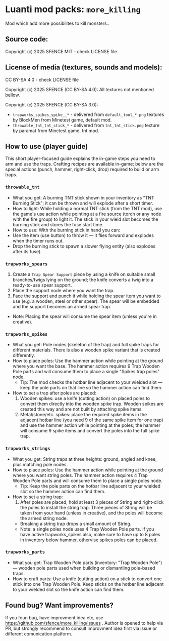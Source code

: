 # Luanti mod packs: `more_killing`

Mod which add more possibilites to kill monsters..

## Source code:

Copyright (c) 2025 SFENCE
MIT - check LICENSE file

## License of media (textures, sounds and models):
CC BY-SA 4.0 - check LICENSE file

Copyright (c) 2025 SFENCE (CC BY-SA 4.0):
All textures not mentioned bellow.

Copyright (c) 2025 SFENCE (CC BY-SA 3.0):
  * `trapworks_spikes_spike__*` - delivered from `default_tool_*.png` textures by BlockMen from Minetest game, default mod.
  * `throwable_tnt_tnt_stick_*` - delivered from `tnt_tnt_stick.png` texture by paramat from Minetest game, tnt mod.


## How to use (player guide)

This short player-focused guide explains the in-game steps you need to arm and use the traps. Crafting recipes are available in-game; below are the special actions (punch, hammer, right-click, drop) required to build or arm traps.

### `throwable_tnt`
- What you get: A burning TNT stick shown in your inventory as "TNT Burning Stick"; it can be thrown and will explode after a short timer.
 - How to light: While holding a normal TNT stick (from the TNT mod), use the game's use action while pointing at a fire source (torch or any node with the fire group) to light it. The stick in your wield slot becomes the burning stick and stores the fuse start time.
 - How to use: With the burning stick in hand you can:
  - Use the item (use button) to throw it — it flies forward and explodes when the timer runs out.
  - Drop the burning stick to spawn a slower flying entity (also explodes after its fuse).

### `trapworks_spears`
  1. Create a `Trap Spear Support` piece by using a knife on suitable small branches/twigs lying on the ground; the knife converts a twig into a ready-to-use spear support.
  2. Place the support node where you want the trap.
  3. Face the support and punch it while holding the spear item you want to use (e.g. a wooden, steel or other spear). The spear will be embedded and the support becomes an armed spear trap.
  - Note: Placing the spear will consume the spear item (unless you're in creative).

### `trapworks_spikes`

- What you get: Pole nodes (skeleton of the trap) and full spike traps for different materials. There is also a wooden spike variant that is created differently.
- How to place poles: Use the hammer action while pointing at the ground where you want the base. The hammer action requires 9 Trap Wooden Pole parts and will consume them to place a single "Spikes trap poles" node.
  - Tip: The mod checks the hotbar line adjacent to your wielded slot — keep the pole parts on that line so the hammer action can find them.
- How to set a trap after poles are placed:
  1. Wooden spikes: use a knife (cutting action) on placed poles to convert them directly into the wooden spike trap. Wooden spikes are created this way and are not built by attaching spike items.
  2. Metal/stone/etc. spikes: place the required spike items in the adjacent hotbar line (you need 9 of the same spike item for one trap) and use the hammer action while pointing at the poles; the hammer will consume 9 spike items and convert the poles into the full spike trap.

### `trapworks_strings`

- What you get: String traps at three heights: ground, angled and knee, plus matching pole nodes.
- How to place poles: Use the hammer action while pointing at the ground where you want string poles. The hammer action requires 4 Trap Wooden Pole parts and will consume them to place a single poles node.
  - Tip: Keep the pole parts on the hotbar line adjacent to your wielded slot so the hammer action can find them.
- How to set a string trap:
  1. After poles are placed, hold at least 3 pieces of String and right-click the poles to install the string trap. Three pieces of String will be taken from your hand (unless in creative), and the poles will become the armed string node.
  - Breaking a string trap drops a small amount of String.
  - Note: a single poles node uses 4 Trap Wooden Pole parts. If you have active trapworks_spikes also, make sure to have up to 8 poles in inventory below hammer, othervise spikes poles can be placed.

### `trapworks_parts`
- What you get: Trap Wooden Pole parts (inventory: "Trap Wooden Pole") — wooden pole parts used when building or dismantling pole-based traps.
- How to craft parts: Use a knife (cutting action) on a stick to convert one stick into one Trap Wooden Pole. Keep sticks on the hotbar line adjacent to your wielded slot so the knife action can find them.

## Found bug? Want improvements?
If you foun bug, have improvment idea etc, use https://github.com/sfence/more_killing/issues . Author is opened to help via PR, but strongly recommend to consult improvment idea first via issue or different comunication platform.

